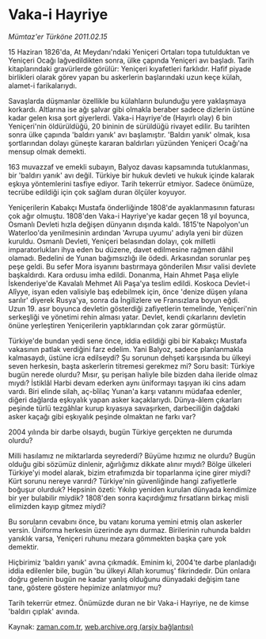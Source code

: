 # Vaka-i Hayriye

*Mümtaz'er Türköne 2011.02.15*

<td class="columnist-detail">
<p>15 Haziran 1826'da, At Meydanı'ndaki Yeniçeri Ortaları topa tutulduktan ve Yeniçeri Ocağı lağvedildikten sonra, ülke çapında Yeniçeri avı başladı. Tarih kitaplarındaki gravürlerde görülür: Yeniçeri kıyafetleri farklıdır. Hafif piyade birlikleri olarak görev yapan bu askerlerin başlarındaki uzun keçe külah, alamet-i farikalarıydı.</p>
<p>
<div id="haberMetinDiv">
<p>Savaşlarda düşmanlar özellikle bu külahların bulunduğu yere yaklaşmaya korkardı. Altlarına ise ağı şalvar gibi olmakla beraber sadece dizlerin üstüne kadar gelen kısa şort giyerlerdi. Vaka-i Hayriye'de (Hayırlı olay) 6 bin Yeniçeri'nin öldürüldüğü, 20 bininin de sürüldüğü rivayet edilir. Bu tarihten sonra ülke çapında 'baldırı yanık' avı başlamıştır. 'Baldırı yanık' olmak, kısa şortlarından dolayı güneşte kararan baldırları yüzünden Yeniçeri Ocağı'na mensup olmak demekti.
<p>163 muvazzaf ve emekli subayın, Balyoz davası kapsamında tutuklanması, bir 'baldırı yanık' avı değil. Türkiye bir hukuk devleti ve hukuk içinde kalarak eşkıya yöntemlerini tasfiye ediyor. Tarih tekerrür etmiyor. Sadece önümüze, tecrübe edildiği için çok sağlam duran ölçüler koyuyor.
<p>Yeniçerilerin Kabakçı Mustafa önderliğinde 1808'de ayaklanmasının faturası çok ağır olmuştu. 1808'den Vaka-i Hayriye'ye kadar geçen 18 yıl boyunca, Osmanlı Devleti hızla değişen dünyanın dışında kaldı. 1815'te Napolyon'un Waterloo'da yenilmesinin ardından 'Avrupa uyumu' adıyla yeni bir düzen kuruldu. Osmanlı Devleti, Yeniçeri belasından dolayı, çok milletli imparatorlukları ihya eden bu düzene, davet edilmesine rağmen dâhil olamadı. Bedelini de Yunan bağımsızlığı ile ödedi. Arkasından sorunlar peş peşe geldi. Bu sefer Mora isyanını bastırmaya gönderilen Mısır valisi devlete başkaldırdı. Kara ordusu imha edildi. Donanma, Hain Ahmet Paşa eliyle İskenderiye'de Kavalalı Mehmet Ali Paşa'ya teslim edildi. Koskoca Devlet-i Alîyye, isyan eden valisiyle baş edebilmek için, önce 'denize düşen yılana sarılır' diyerek Rusya'ya, sonra da İngilizlere ve Fransızlara boyun eğdi. Uzun 19. asır boyunca devletin gösterdiği zafiyetlerin temelinde, Yeniçeri'nin serkeşliği ve yönetimi rehin alması yatar. Devlet, kendi çıkarlarını devletin önüne yerleştiren Yeniçerilerin yaptıklarından çok zarar görmüştür.
<p>Türkiye'de bundan yedi sene önce, iddia edildiği gibi bir Kabakçı Mustafa vakasının patlak verdiğini farz edelim. Yani Balyoz, sadece planlanmakla kalmasaydı, üstüne icra edilseydi? Şu sorunun dehşeti karşısında bu ülkeyi seven herkesin, başta askerlerin titremesi gerekmez mi? Soru basit: Türkiye bugün nerede olurdu? Mısır, şu perişan haliyle bile bizden daha ileride olmaz mıydı? İstiklâl Harbi devam ederken aynı üniformayı taşıyan iki cins adam vardı. Biri elinde silah, aç-bîilaç Yunan'a karşı vatanını müdafaa edenler, diğeri dağlarda eşkıyalık yapan asker kaçaklarıydı. Dünya-âlem çıkarları peşinde türlü tezgâhlar kurup kıyasıya savaşırken, darbeciliğin dağdaki asker kaçağı gibi eşkıyalık peşinde olmaktan ne farkı var?
<p>2004 yılında bir darbe olsaydı, bugün Türkiye gerçekten ne durumda olurdu?
<p>Milli hasılamız ne miktarlarda seyrederdi? Büyüme hızımız ne olurdu? Bugün olduğu gibi sözümüz dinlenir, ağırlığımız dikkate alınır mıydı? Bölge ülkeleri Türkiye'yi model alarak, bizim etrafımızda bir toparlanma içine girer miydi? Kürt sorunu nereye varırdı? Türkiye'nin güvenliğinde hangi zafiyetlerle boğuşur olurduk? Hepsinin özeti: Yıkılıp yeniden kurulan dünyada kendimize bir yer bulabilir miydik? 1808'den sonra kaçırdığımız fırsatların birkaç misli elimizden kayıp gitmez miydi?
<p>Bu soruların cevabını önce, bu vatanı koruma yemini etmiş olan askerler versin. Üniforma herkesin üzerinde aynı durmaz. Birilerinin ruhunda baldırı yanıklık varsa, Yeniçeri ruhunu mezara gömmekten başka çare yok demektir.
<p>Hiçbirimiz 'baldırı yanık' avına çıkmadık. Eminim ki, 2004'te darbe planladığı iddia edilenler bile, bugün 'bu ülkeyi Allah korumuş' fikrindedir. Dün onlara doğru gelenin bugün ne kadar yanlış olduğunu dünyadaki değişim tane tane, göstere göstere hepimize anlatmıyor mu?
<p>Tarih tekerrür etmez. Önümüzde duran ne bir Vaka-i Hayriye, ne de kimse 'baldırı çıplak' avında. </p></p></p></p></p></p></p></p></p></div>
</p>
<a href="http://web.archive.org/web/20110218031112/mailto:m.turkone@zaman.com.tr">
</a></td>

Kaynak: [zaman.com.tr](http://zaman.com.tr/yazar.do?yazino=1093560), [web.archive.org (arşiv bağlantısı)](http://web.archive.org/web/20110218031112/http://www.zaman.com.tr:80/yazar.do?yazino=1093560)
